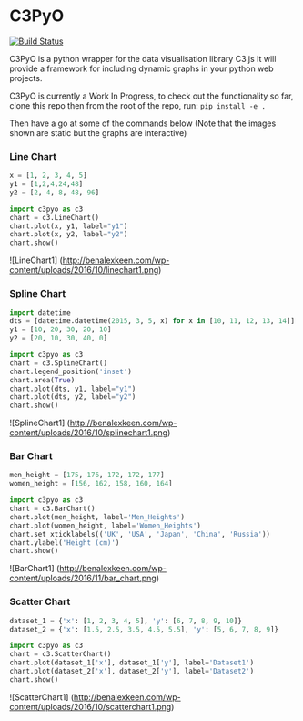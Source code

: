 # C3PyO
[![Build Status](https://travis-ci.org/benalexkeen/C3PyO.svg?branch=master)](https://travis-ci.org/benalexkeen/C3PyO)

C3PyO is a python wrapper for the data visualisation library C3.js
It will provide a framework for including dynamic graphs in your python web projects.

C3PyO is currently a Work In Progress, to check out the functionality so far, clone this repo then from the root of the repo, run:
`pip install -e .`

Then have a go at some of the commands below (Note that the images shown are static but the graphs are interactive)

### Line Chart

```python
x = [1, 2, 3, 4, 5]
y1 = [1,2,4,24,48]
y2 = [2, 4, 8, 48, 96]

import c3pyo as c3
chart = c3.LineChart()
chart.plot(x, y1, label="y1")
chart.plot(x, y2, label="y2")
chart.show()
```
![LineChart1]
(http://benalexkeen.com/wp-content/uploads/2016/10/linechart1.png)

### Spline Chart

```python
import datetime
dts = [datetime.datetime(2015, 3, 5, x) for x in [10, 11, 12, 13, 14]]
y1 = [10, 20, 30, 20, 10]
y2 = [20, 10, 30, 40, 0]

import c3pyo as c3
chart = c3.SplineChart()
chart.legend_position('inset')
chart.area(True)
chart.plot(dts, y1, label="y1")
chart.plot(dts, y2, label="y2")
chart.show()
```

![SplineChart1]
(http://benalexkeen.com/wp-content/uploads/2016/10/splinechart1.png)

### Bar Chart

```python
men_height = [175, 176, 172, 172, 177]
women_height = [156, 162, 158, 160, 164]

import c3pyo as c3
chart = c3.BarChart()
chart.plot(men_height, label='Men_Heights')
chart.plot(women_height, label='Women_Heights')
chart.set_xticklabels(('UK', 'USA', 'Japan', 'China', 'Russia'))
chart.ylabel('Height (cm)')
chart.show()
```

![BarChart1]
(http://benalexkeen.com/wp-content/uploads/2016/11/bar_chart.png)

### Scatter Chart

```python
dataset_1 = {'x': [1, 2, 3, 4, 5], 'y': [6, 7, 8, 9, 10]}
dataset_2 = {'x': [1.5, 2.5, 3.5, 4.5, 5.5], 'y': [5, 6, 7, 8, 9]}

import c3pyo as c3
chart = c3.ScatterChart()
chart.plot(dataset_1['x'], dataset_1['y'], label='Dataset1')
chart.plot(dataset_2['x'], dataset_2['y'], label='Dataset2')
chart.show()
```

![ScatterChart1]
(http://benalexkeen.com/wp-content/uploads/2016/10/scatterchart1.png)
